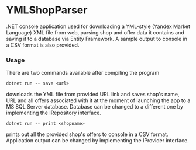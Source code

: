 # YMLShopParser
.NET console application used for downloading a YML-style (Yandex Market Language) XML file from web, parsing shop and offer data it contains and saving it to a database via Entity Framework. A sample output to console in a CSV format is also provided. 
### Usage
There are two commands available after compiling the program

`dotnet run -- save <url>`

downloads the YML file from provided URL link and saves shop's name, URL and all offers associated with it at the moment of launching the app to a MS SQL Server database. Database can be changed to a different one by implementing the IRepository interface.

`dotnet run -- print <shopname>`

prints out all the provided shop's offers to console in a CSV format. Application output can be changed by implementing the IProvider interface.
